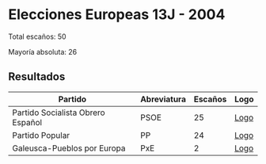 # Elecciones Europeas 13J - 2004

Total escaños: 50

Mayoría absoluta: 26

## Resultados

| Partido | Abreviatura | Escaños | Logo |
| - | - | - | - |
| Partido Socialista Obrero Español | PSOE | 25 | [Logo](https://github.com/playzzz/Pactos/blob/master/Logos/PSOE.jpg?raw=true)
| Partido Popular | PP | 24 | [Logo](https://github.com/playzzz/Pactos/blob/master/Logos/PP.jpg?raw=true)
| Galeusca-Pueblos por Europa | PxE | 2 | [Logo](https://github.com/playzzz/Pactos/blob/master/Logos/PxE.jpg?raw=true)

